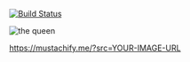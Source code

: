 [![Build Status](https://travis-ci.org/afeld/mustachio.png?branch=master)](https://travis-ci.org/afeld/mustachio)

![the queen](https://mustachify.me/?src=http://www.librarising.com/astrology/celebs/images2/QR/queenelizabethii.jpg)

https://mustachify.me/?src=YOUR-IMAGE-URL
